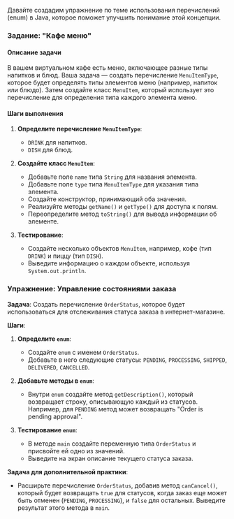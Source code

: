 Давайте создадим упражнение по теме использования перечислений (enum) в Java, которое поможет улучшить понимание этой концепции. 

### Задание: "Кафе меню"

#### Описание задачи
В вашем виртуальном кафе есть меню, включающее разные типы напитков и блюд. Ваша задача — создать перечисление `MenuItemType`, которое будет определять типы элементов меню (например, напиток или блюдо). Затем создайте класс `MenuItem`, который использует это перечисление для определения типа каждого элемента меню.

#### Шаги выполнения

1. **Определите перечисление `MenuItemType`**:
   - `DRINK` для напитков.
   - `DISH` для блюд.

2. **Создайте класс `MenuItem`**:
   - Добавьте поле `name` типа `String` для названия элемента.
   - Добавьте поле `type` типа `MenuItemType` для указания типа элемента.
   - Создайте конструктор, принимающий оба значения.
   - Реализуйте методы `getName()` и `getType()` для доступа к полям.
   - Переопределите метод `toString()` для вывода информации об элементе.

3. **Тестирование**:
   - Создайте несколько объектов `MenuItem`, например, кофе (тип `DRINK`) и пиццу (тип `DISH`).
   - Выведите информацию о каждом объекте, используя `System.out.println`.


### Упражнение: Управление состояниями заказа

**Задача**: Создать перечисление `OrderStatus`, которое будет использоваться для отслеживания статуса заказа в интернет-магазине.

**Шаги**:

1. **Определите `enum`**:
   - Создайте `enum` с именем `OrderStatus`.
   - Добавьте в него следующие статусы: `PENDING`, `PROCESSING`, `SHIPPED`, `DELIVERED`, `CANCELLED`.

2. **Добавьте методы в `enum`**:
   - Внутри `enum` создайте метод `getDescription()`, который возвращает строку, описывающую каждый из статусов. Например, для `PENDING` метод может возвращать "Order is pending approval".

3. **Тестирование `enum`**:
   - В методе `main` создайте переменную типа `OrderStatus` и присвойте ей одно из значений.
   - Выведите на экран описание текущего статуса заказа.

**Задача для дополнительной практики**:
- Расширьте перечисление `OrderStatus`, добавив метод `canCancel()`, который будет возвращать `true` для статусов, когда заказ еще может быть отменен (`PENDING`, `PROCESSING`), и `false` для остальных. Выведите результат этого метода в `main`.